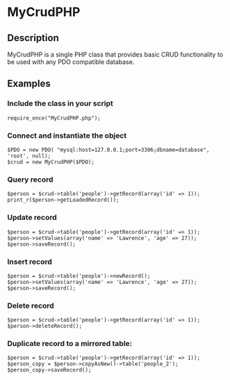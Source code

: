 # MyCrudPHP

## Description

MyCrudPHP is a single PHP class that provides basic CRUD functionality to be used with any PDO compatible database.

## Examples

### Include the class in your script
```
require_once("MyCrudPHP.php");
```

### Connect and instantiate the object
```
$PDO = new PDO( "mysql:host=127.0.0.1;port=3306;dbname=database", 'root', null);
$crud = new MyCrudPHP($PDO);
```

### Query record
```
$person = $crud->table('people')->getRecord(array('id' => 1));
print_r($person->getLoadedRecord());
```

### Update record
```
$person = $crud->table('people')->getRecord(array('id' => 1));
$person->setValues(array('name' => 'Lawrence', 'age' => 27));
$person->saveRecord();
```

### Insert record
```
$person = $crud->table('people')->newRecord();
$person->setValues(array('name' => 'Lawrence', 'age' => 27));
$person->saveRecord();
```

### Delete record
```
$person = $crud->table('people')->getRecord(array('id' => 1));
$person->deleteRecord();
```

### Duplicate record to a mirrored table:
```
$person = $crud->table('people')->getRecord(array('id' => 1));
$person_copy = $person->copyAsNew()->table('people_2');
$person_copy->saveRecord();
```
